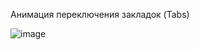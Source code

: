 Анимация переключения закладок (Tabs)

![image](https://user-images.githubusercontent.com/62887315/130039958-6656071b-a243-4835-a280-fa99dfeb394d.gif)
